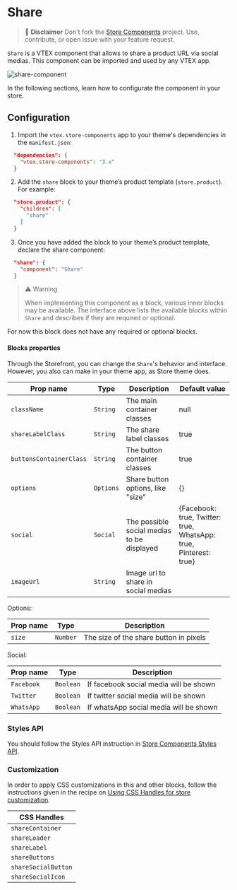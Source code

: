 # Share
>📢 **Disclaimer** Don't fork the [Store Components]() project. Use, contribute, or open issue with your feature request.

`Share` is a VTEX component that allows to share a product URL via social medias.
This component can be imported and used by any VTEX app.

![share-component](https://user-images.githubusercontent.com/67270558/134995068-62543fb4-f2fe-4f06-b220-658f4b4c7eb1.png)

In the following sections, learn how to configurate the component in your store.

## Configuration

1. Import the `vtex.store-components` app to your theme's dependencies in the `manifest.json`:

```json
  "dependencies": {
    "vtex.store-components": "3.x"
  }
``` 
2. Add the `share` block to your theme’s product template (`store.product`). For example:


```json
  "store.product": {
    "children": [
      "share"
    ]
  }
```
3. Once you have added the block to your theme’s product template, declare the share component:

```json
  "share": {
    "component": "Share"
  }
```
> ⚠️ Warning
>  
> When implementing this component as a block, various inner blocks may be available. The interface above lists the available blocks within `Share` and describes if they are required or optional.


For now this block does not have any required or optional blocks.

#### Blocks properties

Through the Storefront, you can change the `Share`'s behavior and interface. However, you also can make in your theme app, as Store theme does.

| Prop name | Type | Description | Default value |
| --------- | ---- | ----------- | ------------- |
| `className` | `String` | The main container classes | null |
| `shareLabelClass` | `String` | The share label classes | true |
| `buttonsContainerClass` | `String` | The button container classes | true |
| `options` | `Options` | Share button options, like "size" | {} |
| `social` | `Social` | The possible social medias to be displayed | {Facebook: true, Twitter: true, WhatsApp: true, Pinterest: true} |
| `imageUrl` | `String` | Image url to share in social medias |

Options:

| Prop name | Type | Description |
| --------- | ---- | ----------- | 
| `size` | `Number` | The size of the share button in pixels |

Social:

| Prop name | Type | Description |
| --------- | ---- | ----------- |
| `Facebook` | `Boolean` | If facebook social media will be shown |
| `Twitter` | `Boolean` | If twitter social media will be shown |
| `WhatsApp` | `Boolean` | If whatsApp social media will be shown |

### Styles API
You should follow the Styles API instruction in [Store Components Styles API](https://github.com/vtex-apps/store-components#styles-api).

### Customization
In order to apply CSS customizations in this and other blocks, follow the instructions given in the recipe on [Using CSS Handles for store customization](https://vtex.io/docs/recipes/style/using-css-handles-for-store-customization).

| CSS Handles |
| ---------- |
| `shareContainer` | 
| `shareLoader` | 
| `shareLabel` | 
| `shareButtons` |
| `shareSocialButton` | 
| `shareSocialIcon` | 
